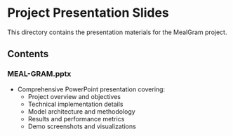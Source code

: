 # Project Presentation Slides

This directory contains the presentation materials for the MealGram project.

## Contents

### MEAL-GRAM.pptx
- Comprehensive PowerPoint presentation covering:
  - Project overview and objectives
  - Technical implementation details
  - Model architecture and methodology
  - Results and performance metrics
  - Demo screenshots and visualizations
